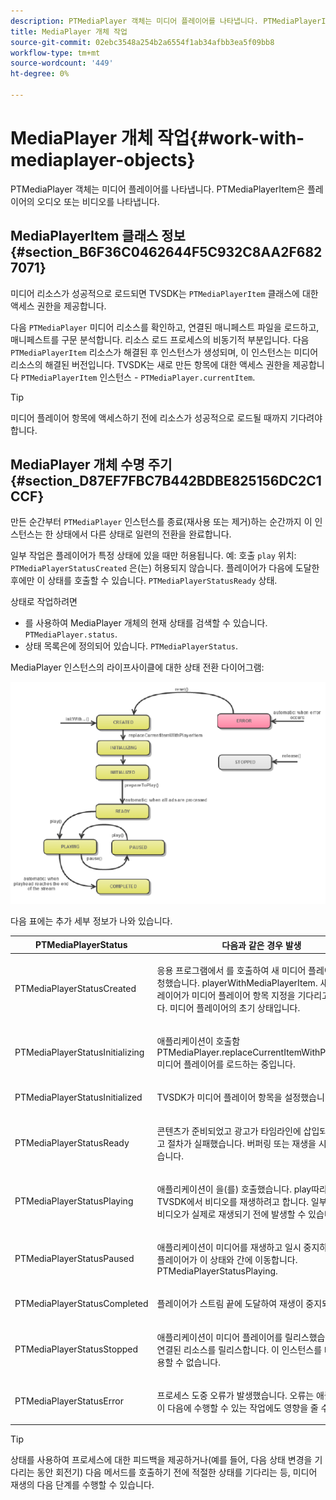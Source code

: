 ```yaml
---
description: PTMediaPlayer 객체는 미디어 플레이어를 나타냅니다. PTMediaPlayerItem은 플레이어의 오디오 또는 비디오를 나타냅니다.
title: MediaPlayer 개체 작업
source-git-commit: 02ebc3548a254b2a6554f1ab34afbb3ea5f09bb8
workflow-type: tm+mt
source-wordcount: '449'
ht-degree: 0%

---
```


# MediaPlayer 개체 작업{#work-with-mediaplayer-objects}

PTMediaPlayer 객체는 미디어 플레이어를 나타냅니다. PTMediaPlayerItem은 플레이어의 오디오 또는 비디오를 나타냅니다.

## MediaPlayerItem 클래스 정보 {#section_B6F36C0462644F5C932C8AA2F6827071}

미디어 리소스가 성공적으로 로드되면 TVSDK는 `PTMediaPlayerItem` 클래스에 대한 액세스 권한을 제공합니다.

다음 `PTMediaPlayer` 미디어 리소스를 확인하고, 연결된 매니페스트 파일을 로드하고, 매니페스트를 구문 분석합니다. 리소스 로드 프로세스의 비동기적 부분입니다. 다음 `PTMediaPlayerItem` 리소스가 해결된 후 인스턴스가 생성되며, 이 인스턴스는 미디어 리소스의 해결된 버전입니다. TVSDK는 새로 만든 항목에 대한 액세스 권한을 제공합니다 `PTMediaPlayerItem` 인스턴스 - `PTMediaPlayer.currentItem`.

>[!TIP]
>
>미디어 플레이어 항목에 액세스하기 전에 리소스가 성공적으로 로드될 때까지 기다려야 합니다.

## MediaPlayer 개체 수명 주기 {#section_D87EF7FBC7B442BDBE825156DC2C1CCF}

만든 순간부터 `PTMediaPlayer` 인스턴스를 종료(재사용 또는 제거)하는 순간까지 이 인스턴스는 한 상태에서 다른 상태로 일련의 전환을 완료합니다.

일부 작업은 플레이어가 특정 상태에 있을 때만 허용됩니다. 예: 호출 `play` 위치: `PTMediaPlayerStatusCreated` 은(는) 허용되지 않습니다. 플레이어가 다음에 도달한 후에만 이 상태를 호출할 수 있습니다. `PTMediaPlayerStatusReady` 상태.

상태로 작업하려면

* 를 사용하여 MediaPlayer 개체의 현재 상태를 검색할 수 있습니다. `PTMediaPlayer.status`.
* 상태 목록은에 정의되어 있습니다. `PTMediaPlayerStatus`.

MediaPlayer 인스턴스의 라이프사이클에 대한 상태 전환 다이어그램:
<!--<a id="fig_1C55DE3F186F4B36AFFDCDE90379534C"></a>-->

![](assets/player-state-transitions-diagram-ios2_web.png)

다음 표에는 추가 세부 정보가 나와 있습니다.

<table id="table_426F0093E4214EA88CD72A7796B58DFD"> 
 <thead> 
  <tr> 
   <th colname="col1" class="entry"> PTMediaPlayerStatus </th> 
   <th colname="col2" class="entry"> 다음과 같은 경우 발생 </th> 
  </tr> 
 </thead>
 <tbody> 
  <tr> 
   <td colname="col1"> <p><span class="codeph"> PTMediaPlayerStatusCreated</span> </p> </td> 
   <td colname="col2"> <p>응용 프로그램에서 를 호출하여 새 미디어 플레이어를 요청했습니다. <span class="codeph"> playerWithMediaPlayerItem</span>. 새로 만든 플레이어가 미디어 플레이어 항목 지정을 기다리고 있습니다. 미디어 플레이어의 초기 상태입니다. </p> </td> 
  </tr> 
  <tr> 
   <td colname="col1"> <p> <span class="codeph"> PTMediaPlayerStatusInitializing</span> </p> </td> 
   <td colname="col2"> <p>애플리케이션이 호출함 <span class="codeph"> PTMediaPlayer.replaceCurrentItemWithPlayerItem</span>, 미디어 플레이어를 로드하는 중입니다. </p> </td> 
  </tr> 
  <tr> 
   <td colname="col1"> <p><span class="codeph"> PTMediaPlayerStatusInitialized</span> </p> </td> 
   <td colname="col2"> <p>TVSDK가 미디어 플레이어 항목을 설정했습니다. </p> </td> 
  </tr> 
  <tr> 
   <td colname="col1"> <p> <span class="codeph"> PTMediaPlayerStatusReady</span> </p> </td> 
   <td colname="col2"> <p>콘텐츠가 준비되었고 광고가 타임라인에 삽입되었거나 광고 절차가 실패했습니다. 버퍼링 또는 재생을 시작할 수 있습니다. </p> </td> 
  </tr> 
  <tr> 
   <td colname="col1"> <p><span class="codeph"> PTMediaPlayerStatusPlaying</span> </p> </td> 
   <td colname="col2"> <p>애플리케이션이 을(를) 호출했습니다. <span class="codeph"> play</span>따라서 TVSDK에서 비디오를 재생하려고 합니다. 일부 버퍼링은 비디오가 실제로 재생되기 전에 발생할 수 있습니다. </p> </td> 
  </tr> 
  <tr> 
   <td colname="col1"> <p><span class="codeph"> PTMediaPlayerStatusPaused</span> </p> </td> 
   <td colname="col2"> <p>애플리케이션이 미디어를 재생하고 일시 중지하면 미디어 플레이어가 이 상태와 간에 이동합니다. <span class="codeph"> PTMediaPlayerStatusPlaying</span>. </p> </td> 
  </tr> 
  <tr> 
   <td colname="col1"> <p><span class="codeph"> PTMediaPlayerStatusCompleted</span> </p> </td> 
   <td colname="col2"> <p>플레이어가 스트림 끝에 도달하여 재생이 중지되었습니다. </p> </td> 
  </tr> 
  <tr> 
   <td colname="col1"> <p><span class="codeph"> PTMediaPlayerStatusStopped</span> </p> </td> 
   <td colname="col2"> <p>애플리케이션이 미디어 플레이어를 릴리스했습니다. 또한 연결된 리소스를 릴리스합니다. 이 인스턴스를 더 이상 사용할 수 없습니다. </p> </td> 
  </tr> 
  <tr> 
   <td colname="col1"> <p><span class="codeph"> PTMediaPlayerStatusError</span> </p> </td> 
   <td colname="col2"> <p>프로세스 도중 오류가 발생했습니다. 오류는 애플리케이션이 다음에 수행할 수 있는 작업에도 영향을 줄 수 있습니다. </p> </td> 
  </tr> 
 </tbody> 
</table>

>[!TIP]
>
>상태를 사용하여 프로세스에 대한 피드백을 제공하거나(예를 들어, 다음 상태 변경을 기다리는 동안 회전기) 다음 메서드를 호출하기 전에 적절한 상태를 기다리는 등, 미디어 재생의 다음 단계를 수행할 수 있습니다.
